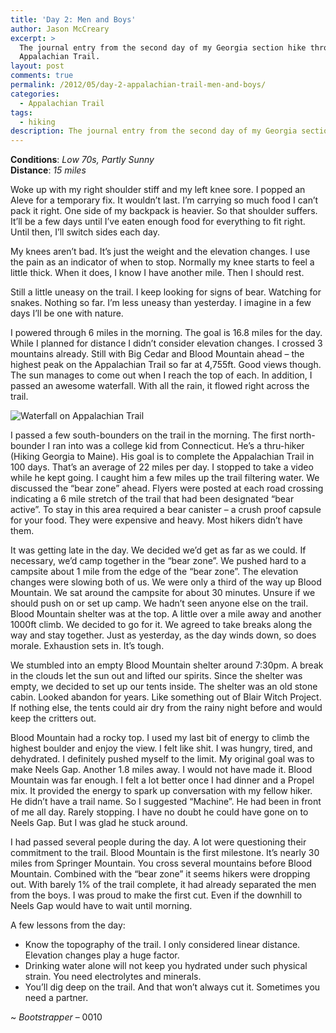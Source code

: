 ```yaml
---
title: 'Day 2: Men and Boys'
author: Jason McCreary
excerpt: >
  The journal entry from the second day of my Georgia section hike through the
  Appalachian Trail.
layout: post
comments: true
permalink: /2012/05/day-2-appalachian-trail-men-and-boys/
categories:
  - Appalachian Trail
tags:
  - hiking
description: The journal entry from the second day of my Georgia section hike through the Appalachian Trail.
---
```

**Conditions**: *Low 70s, Partly Sunny*   
**Distance**: *15 miles*

Woke up with my right shoulder stiff and my left knee sore. I popped an Aleve for a temporary fix. It wouldn&rsquo;t last. I&rsquo;m carrying so much food I can&rsquo;t pack it right. One side of my backpack is heavier. So that shoulder suffers. It&rsquo;ll be a few days until I&rsquo;ve eaten enough food for everything to fit right. Until then, I&rsquo;ll switch sides each day.

My knees aren&rsquo;t bad. It&rsquo;s just the weight and the elevation changes. I use the pain as an indicator of when to stop. Normally my knee starts to feel a little thick. When it does, I know I have another mile. Then I should rest.

Still a little uneasy on the trail. I keep looking for signs of bear. Watching for snakes. Nothing so far. I&rsquo;m less uneasy than yesterday. I imagine in a few days I&rsquo;ll be one with nature.

I powered through 6 miles in the morning. The goal is 16.8 miles for the day. While I planned for distance I didn&rsquo;t consider elevation changes. I crossed 3 mountains already. Still with Big Cedar and Blood Mountain ahead – the highest peak on the Appalachian Trail so far at 4,755ft. Good views though. The sun manages to come out when I reach the top of each. In addition, I passed an awesome waterfall. With all the rain, it flowed right across the trail.

<img src="/images/appalachian-trail-waterfall.jpg" alt="Waterfall on Appalachian Trail" title="Waterfall on Appalachian Trail" />

I passed a few south-bounders on the trail in the morning. The first north-bounder I ran into was a college kid from Connecticut. He&rsquo;s a thru-hiker (Hiking Georgia to Maine). His goal is to complete the Appalachian Trail in 100 days. That&rsquo;s an average of 22 miles per day. I stopped to take a video while he kept going. I caught him a few miles up the trail filtering water. We discussed the &ldquo;bear zone&rdquo; ahead. Flyers were posted at each road crossing indicating a 6 mile stretch of the trail that had been designated &ldquo;bear active&rdquo;. To stay in this area required a bear canister – a crush proof capsule for your food. They were expensive and heavy. Most hikers didn&rsquo;t have them.

It was getting late in the day. We decided we&rsquo;d get as far as we could. If necessary, we&rsquo;d camp together in the &ldquo;bear zone&rdquo;. We pushed hard to a campsite about 1 mile from the edge of the &ldquo;bear zone&rdquo;. The elevation changes were slowing both of us. We were only a third of the way up Blood Mountain. We sat around the campsite for about 30 minutes. Unsure if we should push on or set up camp. We hadn&rsquo;t seen anyone else on the trail. Blood Mountain shelter was at the top. A little over a mile away and another 1000ft climb. We decided to go for it. We agreed to take breaks along the way and stay together. Just as yesterday, as the day winds down, so does morale. Exhaustion sets in. It&rsquo;s tough.

We stumbled into an empty Blood Mountain shelter around 7:30pm. A break in the clouds let the sun out and lifted our spirits. Since the shelter was empty, we decided to set up our tents inside. The shelter was an old stone cabin. Looked abandon for years. Like something out of Blair Witch Project. If nothing else, the tents could air dry from the rainy night before and would keep the critters out.

Blood Mountain had a rocky top. I used my last bit of energy to climb the highest boulder and enjoy the view. I felt like shit. I was hungry, tired, and dehydrated. I definitely pushed myself to the limit. My original goal was to make Neels Gap. Another 1.8 miles away. I would not have made it. Blood Mountain was far enough. I felt a lot better once I had dinner and a Propel mix. It provided the energy to spark up conversation with my fellow hiker. He didn&rsquo;t have a trail name. So I suggested &ldquo;Machine&rdquo;. He had been in front of me all day. Rarely stopping. I have no doubt he could have gone on to Neels Gap. But I was glad he stuck around.

I had passed several people during the day. A lot were questioning their commitment to the trail. Blood Mountain is the first milestone. It&rsquo;s nearly 30 miles from Springer Mountain. You cross several mountains before Blood Mountain. Combined with the &ldquo;bear zone&rdquo; it seems hikers were dropping out. With barely 1% of the trail complete, it had already separated the men from the boys. I was proud to make the first cut. Even if the downhill to Neels Gap would have to wait until morning.

A few lessons from the day:

*   Know the topography of the trail. I only considered linear distance. Elevation changes play a huge factor.
*   Drinking water alone will not keep you hydrated under such physical strain. You need electrolytes and minerals.
*   You&rsquo;ll dig deep on the trail. And that won&rsquo;t always cut it. Sometimes you need a partner.

~ *Bootstrapper* – 0010
